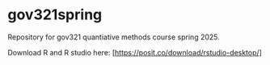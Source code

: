 # gov321spring
Repository for gov321 quantiative methods course spring 2025.

Download R and R studio here: [https://posit.co/download/rstudio-desktop/]
